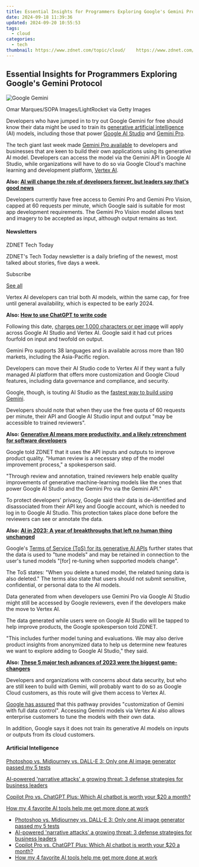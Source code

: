 ```yaml
---
title: Essential Insights for Programmers Exploring Google's Gemini Protocol
date: 2024-09-18 11:39:36
updated: 2024-09-20 10:55:53
tags:
  - cloud
categories:
  - tech
thumbnail: https://www.zdnet.com/topic/cloud/    https://www.zdnet.com/a/img/resize/685f95a048fe622d0b27989b86290c4782254e6d/2023/12/20/30935034-d16a-47a2-86d6-1bfc2ba18796/gettyimages-1848351879.jpg?width=170&height=96&fit=crop&auto=webp
---
```


## Essential Insights for Programmers Exploring Google's Gemini Protocol

![Google Gemini](https://www.zdnet.com/a/img/resize/bc8f5ae63a98fb61ead752cf953df33d939ae7e6/2023/12/20/30935034-d16a-47a2-86d6-1bfc2ba18796/gettyimages-1848351879.jpg?auto=webp&width=1280)

Omar Marques/SOPA Images/LightRocket via Getty Images

Developers who have jumped in to try out Google Gemini for free should know their data might be used to train its [generative artificial intelligence](https://www.zdnet.com/article/what-is-generative-ai-and-why-is-it-so-popular-heres-everything-you-need-to-know/) (AI) models, including those that power [Google AI Studio](https://www.zdnet.com/article/google-makes-gemini-pro-available-in-ai-studio-vertex-ai-tools/) and [Gemini Pro](https://www.zdnet.com/article/what-is-google-gemini/). 

The tech giant last week made [Gemini Pro available](https://www.zdnet.com/article/google-makes-gemini-pro-available-in-ai-studio-vertex-ai-tools/) to developers and businesses that are keen to build their own applications using its generative AI model. Developers can access the model via the Gemini API in Google AI Studio, while organizations will have to do so via Google Cloud's machine learning and development platform, [Vertex AI](https://www.zdnet.com/article/google-updates-vector-ai-to-let-enterprises-train-genai-on-their-own-data/). 

**Also: [AI will change the role of developers forever, but leaders say that's good news](https://www.zdnet.com/article/ai-will-change-the-role-of-developers-forever-but-leaders-say-thats-good-news/)**

Developers currently have free access to Gemini Pro and Gemini Pro Vision, capped at 60 requests per minute, which Google said is suitable for most app development requirements. The Gemini Pro Vision model allows text and imagery to be accepted as input, although output remains as text. 

#### Newsletters

ZDNET Tech Today

ZDNET's Tech Today newsletter is a daily briefing of the newest, most talked about stories, five days a week.

 Subscribe

[See all](https://www.zdnet.com/newsletters/)

Vertex AI developers can trial both AI models, within the same cap, for free until general availability, which is expected to be early 2024.

**Also: [How to use ChatGPT to write code](https://www.zdnet.com/article/how-to-use-chatgpt-to-write-code/)**

Following this date, [charges per 1,000 characters or per image](https://ai.google.dev/pricing) will apply across Google AI Studio and Vertex AI. Google said it had cut prices fourfold on input and twofold on output. 

Gemini Pro supports 38 languages and is available across more than 180 markets, including the Asia-Pacific region. 

Developers can move their AI Studio code to Vertex AI if they want a fully managed AI platform that offers more customization and Google Cloud features, including data governance and compliance, and security. 

Google, though, is touting AI Studio as the [fastest way to build using Gemini](https://blog.google/technology/ai/gemini-api-developers-cloud/). 

Developers should note that when they use the free quota of 60 requests per minute, their API and Google AI Studio input and output "may be accessible to trained reviewers". 

**Also:** [**Generative AI means more productivity, and a likely retrenchment for software developers**](https://www.zdnet.com/article/generative-ai-means-more-productivity/)

Google told ZDNET that it uses the API inputs and outputs to improve product quality. "Human review is a necessary step of the model improvement process," a spokesperson said. 

"Through review and annotation, trained reviewers help enable quality improvements of generative machine-learning models like the ones that power Google AI Studio and the Gemini Pro via the Gemini API."

To protect developers' privacy, Google said their data is de-identified and disassociated from their API key and Google account, which is needed to log in to Google AI Studio. This protection takes place done before the reviewers can see or annotate the data. 

**Also:** [**AI in 2023: A year of breakthroughs that left no human thing unchanged**](https://www.zdnet.com/article/ai-in-2023-a-year-of-breakthroughs-that-left-no-human-thing-unchanged/#link=%7B%22linkText%22:%22AI%20in%202023:%20A%20year%20of%20breakthroughs%20that%20left%20no%20human%20thing%20unchanged%22,%22target%22:%22%5Fblank%22,%22href%22:%22https://www.zdnet.com/article/ai-in-2023-a-year-of-breakthroughs-that-left-no-human-thing-unchanged/%22,%22role%22:%22standard%22,%22absolute%22:%22%22%7D)

Google's [Terms of Service (ToS) for its generative AI APIs](https://ai.google.dev/terms) further states that the data is used to "tune models" and may be retained in connection to the user's tuned models "\[for\] re-tuning when supported models change". 

The ToS states: "When you delete a tuned model, the related tuning data is also deleted." The terms also state that users should not submit sensitive, confidential, or personal data to the AI models. 

Data generated from when developers use Gemini Pro via Google AI Studio might still be accessed by Google reviewers, even if the developers make the move to Vertex AI. 

The data generated while users were on Google AI Studio will be tapped to help improve products, the Google spokesperson told ZDNET. 

"This includes further model tuning and evaluations. We may also derive product insights from anonymized data to help us determine new features we want to explore adding to Google AI Studio," they said.

**Also:** [**These 5 major tech advances of 2023 were the biggest game-changers**](https://www.zdnet.com/article/these-5-major-tech-advances-of-2023-were-the-biggest-game-changers/#link=%7B%22linkText%22:%22These%205%20major%20tech%20advances%20of%202023%20were%20the%20biggest%20game-changers%22,%22target%22:%22%5Fblank%22,%22href%22:%22https://www.zdnet.com/article/these-5-major-tech-advances-of-2023-were-the-biggest-game-changers/%22,%22role%22:%22standard%22,%22absolute%22:%22%22%7D)

Developers and organizations with concerns about data security, but who are still keen to build with Gemini, will probably want to do so as Google Cloud customers, as this route will give them access to Vertex AI. 

[Google has assured](https://blog.google/technology/ai/gemini-api-developers-cloud/) that this pathway provides "customization of Gemini with full data control". Accessing Gemini models via Vertex Ai also allows enterprise customers to tune the models with their own data. 

In addition, Google says it does not train its generative AI models on inputs or outputs from its cloud customers. 

#### Artificial Intelligence

[Photoshop vs. Midjourney vs. DALL-E 3: Only one AI image generator passed my 5 tests](https://www.zdnet.com/article/is-photoshops-new-text-to-image-as-good-as-midjourney-and-dall-e-we-test-it-and-see/ "Photoshop vs. Midjourney vs. DALL-E 3: Only one AI image generator passed my 5 tests")

[AI-powered 'narrative attacks' a growing threat: 3 defense strategies for business leaders](https://www.zdnet.com/article/ai-powered-narrative-attacks-a-growing-threat-3-defense-strategies-for-business-leaders/ "AI-powered 'narrative attacks' a growing threat: 3 defense strategies for business leaders")

[Copilot Pro vs. ChatGPT Plus: Which AI chatbot is worth your $20 a month?](https://www.zdnet.com/article/copilot-pro-vs-chatgpt-plus-which-is-ai-chatbot-is-worth-your-20-a-month/ "Copilot Pro vs. ChatGPT Plus: Which AI chatbot is worth your $20 a month?")

[How my 4 favorite AI tools help me get more done at work](https://www.zdnet.com/article/how-my-4-favorite-ai-tools-help-me-get-more-done-at-work/ "How my 4 favorite AI tools help me get more done at work")

* [Photoshop vs. Midjourney vs. DALL-E 3: Only one AI image generator passed my 5 tests](https://www.zdnet.com/article/is-photoshops-new-text-to-image-as-good-as-midjourney-and-dall-e-we-test-it-and-see/ "Photoshop vs. Midjourney vs. DALL-E 3: Only one AI image generator passed my 5 tests")
* [AI-powered 'narrative attacks' a growing threat: 3 defense strategies for business leaders](https://www.zdnet.com/article/ai-powered-narrative-attacks-a-growing-threat-3-defense-strategies-for-business-leaders/ "AI-powered 'narrative attacks' a growing threat: 3 defense strategies for business leaders")
* [Copilot Pro vs. ChatGPT Plus: Which AI chatbot is worth your $20 a month?](https://www.zdnet.com/article/copilot-pro-vs-chatgpt-plus-which-is-ai-chatbot-is-worth-your-20-a-month/ "Copilot Pro vs. ChatGPT Plus: Which AI chatbot is worth your $20 a month?")
* [How my 4 favorite AI tools help me get more done at work](https://www.zdnet.com/article/how-my-4-favorite-ai-tools-help-me-get-more-done-at-work/ "How my 4 favorite AI tools help me get more done at work")

<ins class="adsbygoogle"
     style="display:block"
     data-ad-format="autorelaxed"
     data-ad-client="ca-pub-7571918770474297"
     data-ad-slot="1223367746"></ins>



<ins class="adsbygoogle"
     style="display:block"
     data-ad-client="ca-pub-7571918770474297"
     data-ad-slot="8358498916"
     data-ad-format="auto"
     data-full-width-responsive="true"></ins>
